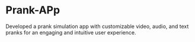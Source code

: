# Prank-APp
Developed a prank simulation app with customizable video, audio, and text pranks for an engaging and intuitive user experience.
